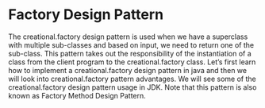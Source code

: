 # Factory Design Pattern
The creational.factory design pattern is used when we have a superclass with multiple sub-classes and based on input, we need to return one of the sub-class. This pattern takes out the responsibility of the instantiation of a class from the client program to the creational.factory class. Let’s first learn how to implement a creational.factory design pattern in java and then we will look into creational.factory pattern advantages. We will see some of the creational.factory design pattern usage in JDK. Note that this pattern is also known as Factory Method Design Pattern.